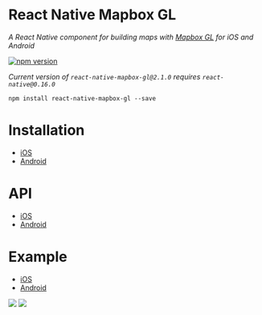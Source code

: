 # React Native Mapbox GL

_A React Native component for building maps with [Mapbox GL](https://www.mapbox.com/mapbox-gl/) for iOS and Android_

[![npm version](https://badge.fury.io/js/react-native-mapbox-gl.svg)](https://badge.fury.io/js/react-native-mapbox-gl)

*Current version of `react-native-mapbox-gl@2.1.0` requires `react-native@0.16.0`*

```
npm install react-native-mapbox-gl --save
```

# Installation
* [iOS](/ios/install.md)
* [Android](/android/install.md)

# API
* [iOS](/ios/API.md)
* [Android](/android/API.md)

# Example
* [iOS](/ios//example.js)
* [Android](/android/example.js)

![](https://cldup.com/A8S_7rLg1L.png)
![](http://i.imgur.com/I8XkXcS.jpg)

